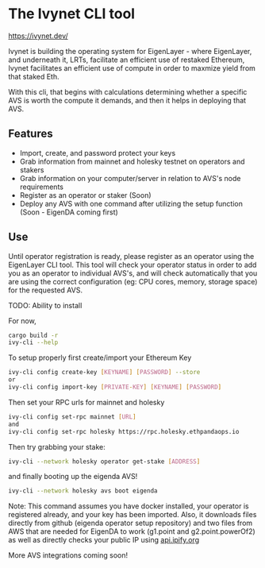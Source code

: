 # The Ivynet CLI tool

https://ivynet.dev/

Ivynet is building the operating system for EigenLayer - where EigenLayer, and underneath it, LRTs, facilitate an efficient use of restaked Ethereum, Ivynet facilitates an efficient use of compute in order to maxmize yield from that staked Eth.

With this cli, that begins with calculations determining whether a specific AVS is worth the compute it demands, and then it helps in deploying that AVS. 

## Features

- Import, create, and password protect your keys
- Grab information from mainnet and holesky testnet on operators and stakers
- Grab information on your computer/server in relation to AVS's node requirements
- Register as an operator or staker (Soon)
- Deploy any AVS with one command after utilizing the setup function (Soon - EigenDA coming first)



## Use

Until operator registration is ready, please register as an operator using the EigenLayer CLI tool. This tool will check your operator status in order to add you as an operator to individual AVS's, and will check automatically that you are using the correct configuration (eg: CPU cores, memory, storage space) for the requested AVS. 

TODO: Ability to install

For now, 

```sh
cargo build -r
ivy-cli --help 
```



To setup properly first create/import your Ethereum Key

```sh
ivy-cli config create-key [KEYNAME] [PASSWORD] --store
or 
ivy-cli config import-key [PRIVATE-KEY] [KEYNAME] [PASSWORD]
```

Then set your RPC urls for mainnet and holesky

```sh
ivy-cli config set-rpc mainnet [URL]
and
ivy-cli config set-rpc holesky https://rpc.holesky.ethpandaops.io
```

Then try grabbing your stake:

```sh
ivy-cli --network holesky operator get-stake [ADDRESS]
```

and finally booting up the eigenda AVS!

```sh
ivy-cli --network holesky avs boot eigenda
```

Note: This command assumes you have docker installed, your operator is registered already, and your key has been imported. Also, it downloads files directly from github (eigenda operator setup repository) and two files from AWS that are needed for EigenDA to work (g1.point and g2.point.powerOf2) as well as directly checks your public IP using [api.ipify.org](https://api.ipify.org)

More AVS integrations coming soon!